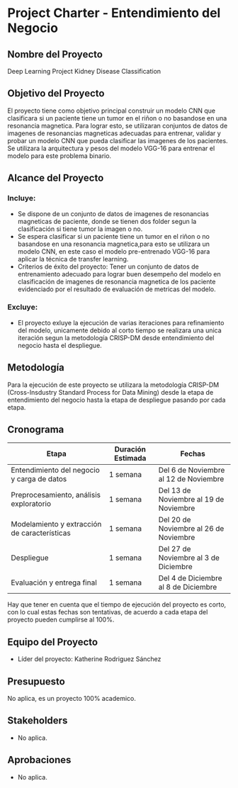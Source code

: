 # Project Charter - Entendimiento del Negocio

## Nombre del Proyecto

Deep Learning Project Kidney Disease Classification

## Objetivo del Proyecto

El proyecto tiene como objetivo principal construir un modelo CNN que clasificara si un paciente tiene un tumor en el riñon o no basandose en una resonancia magnetica. Para lograr esto, se utilizaran conjuntos de datos de imagenes de resonancias magneticas adecuadas para entrenar, validar y probar un modelo CNN que pueda clasificar las imagenes de los pacientes. Se utilizara la arquitectura y pesos del modelo VGG-16 para entrenar el modelo para este problema binario.

## Alcance del Proyecto

### Incluye:

- Se dispone de un conjunto de datos de imagenes de resonancias magneticas de paciente, donde se tienen dos folder segun la clasificación si tiene tumor la imagen o no.
- Se espera clasificar si un paciente tiene un tumor en el riñon o no basandose en una resonancia magnetica,para esto se utilizara un modelo CNN, en este caso el modelo pre-entrenado  VGG-16 para aplicar la técnica de transfer learning.
- Criterios de éxito del proyecto:
Tener un conjunto de datos de entrenamiento adecuado para lograr buen desempeño del modelo en clasificación de imagenes de resonancia magnetica de los paciente evidenciado por el resultado de evaluación de metricas del modelo.

### Excluye:

- El proyecto exluye la ejecución de varias iteraciones para refinamiento del modelo, unicamente debido al corto tiempo se realizara una unica iteración segun la metodología CRISP-DM desde entendimiento del negocio hasta el despliegue.

## Metodología

Para la ejecución de este proyecto se utilizara la metodología CRISP-DM (Cross-Insdustry Standard Process for Data Mining) desde la etapa de entendimiento del negocio hasta la etapa de despliegue pasando por cada etapa.

## Cronograma

| Etapa | Duración Estimada | Fechas |
|------|---------|-------|
| Entendimiento del negocio y carga de datos | 1 semana | Del 6 de Noviembre al 12 de Noviembre |
| Preprocesamiento, análisis exploratorio | 1 semana | Del 13 de Noviembre al 19 de Noviembre |
| Modelamiento y extracción de características | 1 semana | Del 20 de Noviembre al 26 de Noviembre |
| Despliegue | 1 semana | Del 27 de Noviembre al 3 de Diciembre |
| Evaluación y entrega final | 1 semana | Del 4 de Diciembre al 8 de Diciembre |

Hay que tener en cuenta que el tiempo de ejecución del proyecto es corto, con lo cual estas fechas son tentativas, de acuerdo a cada etapa del proyecto pueden cumplirse al 100%.

## Equipo del Proyecto

- Líder del proyecto: Katherine Rodriguez Sánchez

## Presupuesto

No aplica, es un proyecto 100% academico.

## Stakeholders

- No aplica.

## Aprobaciones

- No aplica.
